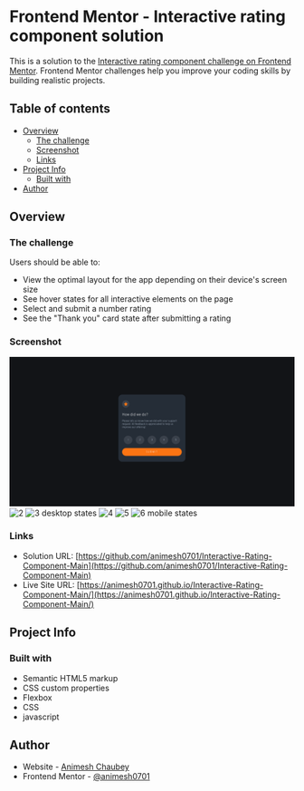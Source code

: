 # Frontend Mentor - Interactive rating component solution

This is a solution to the [Interactive rating component challenge on Frontend Mentor](https://www.frontendmentor.io/challenges/interactive-rating-component-koxpeBUmI). Frontend Mentor challenges help you improve your coding skills by building realistic projects. 

## Table of contents

- [Overview](#overview)
  - [The challenge](#the-challenge)
  - [Screenshot](#screenshot)
  - [Links](#links)
- [Project Info](#project-info)
  - [Built with](#built-with)
- [Author](#author)


## Overview

### The challenge

Users should be able to:

- View the optimal layout for the app depending on their device's screen size
- See hover states for all interactive elements on the page
- Select and submit a number rating
- See the "Thank you" card state after submitting a rating

### Screenshot

![1](https://github.com/animesh0701/Interactive-Rating-Component-Main/blob/main/ss/desktop1.png) 
![2](https://github.com/animesh0701/Interactive-Rating-Component-Main/tree/main/ss/desktop2.png)
![3](https://github.com/animesh0701/Interactive-Rating-Component-Main/tree/main/ss/desktop3.png)
desktop states
![4](https://github.com/animesh0701/Interactive-Rating-Component-Main/tree/main/ss/mobile1.png)
![5](https://github.com/animesh0701/Interactive-Rating-Component-Main/tree/main/ss/mobile2.png)
![6](https://github.com/animesh0701/Interactive-Rating-Component-Main/tree/main/ss/mobile3.png)
mobile states

### Links

- Solution URL: [https://github.com/animesh0701/Interactive-Rating-Component-Main](https://github.com/animesh0701/Interactive-Rating-Component-Main)
- Live Site URL: [https://animesh0701.github.io/Interactive-Rating-Component-Main/](https://animesh0701.github.io/Interactive-Rating-Component-Main/)

## Project Info

### Built with

- Semantic HTML5 markup
- CSS custom properties
- Flexbox
- CSS
- javascript 

## Author

- Website - [Animesh Chaubey](https://github.com/animesh0701)
- Frontend Mentor - [@animesh0701](https://www.frontendmentor.io/profile/animesh0701)




